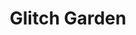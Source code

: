 ---
permalink: /programming/glitch_garden
title: Glitch Garden
image_url: programming/glitch_garden.png
github_project_title: Glitch-Garden
roles: UI design, event scripting, animation event scripting, collision
controls: Left Mouse Button to interact
is_active: 'Yes'
description: 'Glitch Garden was a 2D tower defense game developed as part of a tutorial on Udemy, which goes over basic 2D sprite imports, character movement, character animation, point system management, and more.'
what_i_learned: I learned a lot about 2D animation and how to trigger events or methods from within an animation, such as firing a projectile at a given point in the animation. I also learned a lot about 2D design in general for that style of a project.
what_i_do_differently: I am still actively developing it when I have time and am continuing to learn.
---